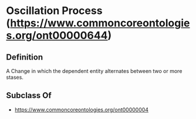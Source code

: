 # Oscillation Process (https://www.commoncoreontologies.org/ont00000644)

## Definition
A Change in which the dependent entity alternates between two or more stases.

## Subclass Of
- https://www.commoncoreontologies.org/ont00000004

